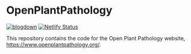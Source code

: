 # OpenPlantPathology

[![blogdown](https://github.com/openplantpathology/OpenPlantPathology/workflows/blogdown/badge.svg)](https://github.com/openplantpathology/OpenPlantPathology/actions?query=workflow%3Ablogdown) [![Netlify Status](https://api.netlify.com/api/v1/badges/49264c27-be62-46f0-aeaf-5882bcdfdb3e/deploy-status)](https://app.netlify.com/sites/openplantpathology/deploys)

This repository contains the code for the Open Plant Pathology website, https://www.openplantpathology.org/.
